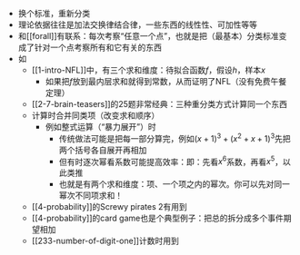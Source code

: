 - 换个标准，重新分类
- 理论依据往往是加法交换律结合律，一些东西的线性性、可加性等等
- 和[[forall]]有联系：每次考察“任意一个点”，也就是把（最基本）分类标准变成了针对一个点考察所有和它有关的东西
- 如
  - [[1-intro-NFL]]中，有三个求和维度：待拟合函数$f$，假设$h$，样本$x$
    - 如果把$f$放到最内层求和就得到常数，从而证明了NFL（没有免费午餐定理）
  - [[2-7-brain-teasers]]的25题非常经典：三种重分类方式计算同一个东西
  - 计算时合并同类项（改变求和顺序）
    - 例如整式运算（“暴力展开”）时
      - 传统做法可能是把每一部分算完，例如$(x+1)^3+(x^2+x+1)^3$先把两个括号各自展开再相加
      - 但有时逐次幂看系数可能提高效率：即：先看$x^6$系数，再看$x^5$，以此类推
      - 也就是有两个求和维度：项、一个项之内的幂次。你可以先对同一幂次不同项求和！
  - [[4-probability]]的Screwy pirates 2有用到
  - [[4-probability]]的card game也是个典型例子：把总的拆分成多个事件期望相加
  - [[233-number-of-digit-one]]计数时用到